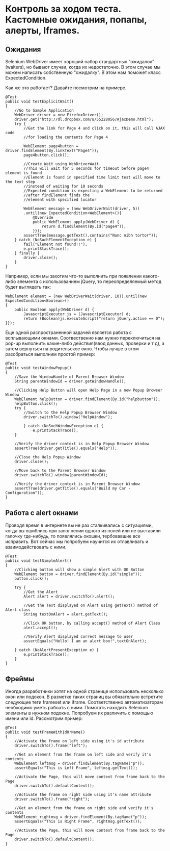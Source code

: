# Контроль за ходом теста. Кастомные ожидания, попапы, алерты, Iframes.

## Ожидания


Selenium WebDriver имеет хороший набор стандартных "ожидалок"(waiters), но бывают случаи, когда их недостаточно. В этом случае мы можем написать собственную "ожидалку". В этом нам поможет класс ExpectedCondition.

Как же это работает? Давайте посмотрим на примере.

    @Test
    public void testExplicitWait()
    {
        //Go to Sample Application
        WebDriver driver = new FirefoxDriver();
        driver.get("http://dl.dropbox.com/u/55228056/AjaxDemo.html");
        try {
            //Get the link for Page 4 and click on it, this will call AJAX code
            //for loading the contents for Page 4
    
            WebElement page4button = driver.findElement(By.linkText("Page4"));
            page4button.click();
    
            //Create Wait using WebDriverWait.
            //This will wait for 5 seconds for timeout before page4 element is found
            //Element is found in specified time limit test will move to the text step
            //instead of waiting for 10 seconds
            //Expected condition is expecting a WebElement to be returned
            //after findElement finds the
            //element with specified locator
    
            WebElement message = (new WebDriverWait(driver, 5))
            .until(new ExpectedCondition<WebElement>(){
                @Override
                public WebElement apply(WebDriver d) {
                    return d.findElement(By.id("page4"));
                }});
            assertTrue(message.getText().contains("Nunc nibh tortor"));
        } catch (NoSuchElementException e) {
            fail("Element not found!!");
            e.printStackTrace();
        } finally {
            driver.close();
        }
    }
    
Например, если мы захотим что-то выполнить при появлении какого-либо элемента с использованием jQuery, то переопределяемый метод будет выглядеть так:

    WebElement element = (new WebDriverWait(driver, 10)).until(new ExpectedCondition<Boolean>()
    {
        public Boolean apply(WebDriver d) {
            JavascriptExecutor js = (JavascriptExecutor) d;
            return (Boolean)js.executeScript("return jQuery.active == 0");
    }});


Еще одной распространенной задачей является работа с всплывающими окнами. Соотвественно нам нужно переключиться на pop-up выполнить какие-либо действия(ввод данных, проверки и т д), а затем вернуться на родительское окно. Чтобы лучше в этом разобраться выполним простой пример:

    @Test
    public void testWindowPopup()
    {
        //Save the WindowHandle of Parent Browser Window
        String parentWindowId = driver.getWindowHandle();
    
        //Clicking Help Button will open Help Page in a new Popup Browser Window
        WebElement helpButton = driver.findElement(By.id("helpbutton"));
        helpButton.click();
        try {
            //Switch to the Help Popup Browser Window
            driver.switchTo().window("HelpWindow");
    
            } catch (NoSuchWindowException e) {
                e.printStackTrace();
        }

        //Verify the driver context is in Help Popup Browser Window
        assertTrue(driver.getTitle().equals("Help"));
    
        //Close the Help Popup Window
        driver.close();
    
        //Move back to the Parent Browser Window
        driver.switchTo().window(parentWindowId);
    
        //Verify the driver context is in Parent Browser Window
        assertTrue(driver.getTitle().equals("Build my Car - Configuration"));
    }
    
    
## Работа с alert окнами

Проводя время в интернете вы не раз сталкивались с ситуациями, когда вы ошиблись при заполнении одного из полей или не выставили галочку где-нибудь, то появлялись окошки, тербовавшие все исправить. Вот сейчас мы попробуем научится их отлавливать и взаимодействовать с ними.

    @Test
    public void testSimpleAlert()
    {
        //Clicking button will show a simple Alert with OK Button
        WebElement button = driver.findElement(By.id("simple"));
        button.click();
    
        try {
            //Get the Alert
            Alert alert = driver.switchTo().alert();
    
            //Get the Text displayed on Alert using getText() method of Alert class
            String textOnAlert = alert.getText();
    
            //Click OK button, by calling accept() method of Alert Class
            alert.accept();
    
            //Verify Alert displayed correct message to user
            assertEquals("Hello! I am an alert box!",textOnAlert);
    
        } catch (NoAlertPresentException e) {
            e.printStackTrace();
        }
    }
    
## Фреймы

Иногда разработчики хотят на одной странице использовать несколько окон или подокон. В разметке таких страниц вы обязательно встретите следующие теги frameset или iframe. Соответственно автоматизаторам необходимо уметь рабоать с ними. Помогать находить Selenium элементы в нужном подокне. Попробуем их различить с помощью имени или id. Рассмотрим пример:

    @Test
    public void testFrameWithIdOrName()
    {
        //Activate the frame on left side using it's id attribute
        driver.switchTo().frame("left");
    
        //Get an element from the frame on left side and verify it's contents
        WebElement leftmsg = driver.findElement(By.tagName("p"));
        assertEquals("This is Left Frame", leftmsg.getText());
    
        //Activate the Page, this will move context from frame back to the Page
        driver.switchTo().defaultContent();
    
        //Activate the frame on right side using it's name attribute
        driver.switchTo().frame("right");
    
        //Get an element from the frame on right side and verify it's contents
        WebElement rightmsg = driver.findElement(By.tagName("p"));
        assertEquals("This is Right Frame", rightmsg.getText());
    
        //Activate the Page, this will move context from frame back to the Page
        driver.switchTo().defaultContent();
    }